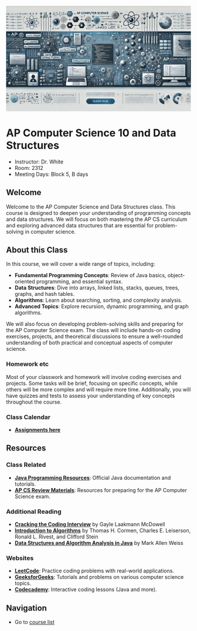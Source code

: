 ![header graphic](cs10.webp)

# AP Computer Science 10 and Data Structures

  * Instructor: Dr. White
  * Room: 2312
  * Meeting Days: Block 5, B days

## Welcome

Welcome to the AP Computer Science and Data Structures class. This course is designed to deepen your understanding of programming concepts and data structures. We will focus on both mastering the AP CS curriculum and exploring advanced data structures that are essential for problem-solving in computer science.

## About this Class

In this course, we will cover a wide range of topics, including:

- **Fundamental Programming Concepts**: Review of Java basics, object-oriented programming, and essential syntax.
- **Data Structures**: Dive into arrays, linked lists, stacks, queues, trees, graphs, and hash tables.
- **Algorithms**: Learn about searching, sorting, and complexity analysis.
- **Advanced Topics**: Explore recursion, dynamic programming, and graph algorithms.

We will also focus on developing problem-solving skills and preparing for the AP Computer Science exam. The class will include hands-on coding exercises, projects, and theoretical discussions to ensure a well-rounded understanding of both practical and conceptual aspects of computer science.

### Homework etc

Most of your classwork and homework will involve coding exercises and projects. Some tasks will be brief, focusing on specific concepts, while others will be more complex and will require more time. Additionally, you will have quizzes and tests to assess your understanding of key concepts throughout the course.

### Class Calendar

- **[Assignments here](calendar.md)**

## Resources

### Class Related
- **[Java Programming Resources](https://docs.oracle.com/javase/tutorial/)**: Official Java documentation and tutorials.
- **[AP CS Review Materials](https://apstudent.collegeboard.org/apcourse/ap-computer-science-a)**: Resources for preparing for the AP Computer Science exam.

### Additional Reading
- **[Cracking the Coding Interview](https://www.crackingthecodinginterview.com/)** by Gayle Laakmann McDowell
- **[Introduction to Algorithms](https://mitpress.mit.edu/books/introduction-algorithms)** by Thomas H. Cormen, Charles E. Leiserson, Ronald L. Rivest, and Clifford Stein
- **[Data Structures and Algorithm Analysis in Java](https://people.cs.vt.edu/~shaffer/Book/)** by Mark Allen Weiss

### Websites

- **[LeetCode](https://leetcode.com/)**: Practice coding problems with real-world applications.
- **[GeeksforGeeks](https://www.geeksforgeeks.org/)**: Tutorials and problems on various computer science topics.
- **[Codecademy](https://www.codecademy.com/)**: Interactive coding lessons (Java and more).

## Navigation
  * Go to [course list](../../index.md)
